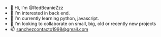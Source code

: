 - 👋 Hi, I’m @RedBeanieZzz
- 👀 I’m interested in back end.
- 🌱 I’m currently learning python, javascript.
- 💞️ I’m looking to collaborate on small, big, old or recently new projects
- 📫 sanchezcontacto1998@gmail.com

<!---
RedBeanieZzz/RedBeanieZzz is a ✨ special ✨ repository because its `README.md` (this file) appears on your GitHub profile.
You can click the Preview link to take a look at your changes.
--->
